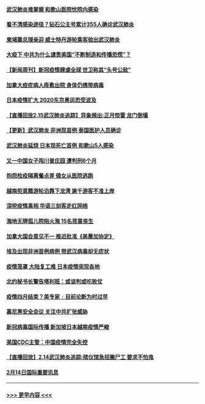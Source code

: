 #### [武汉肺炎难掌握 和歌山医院忧院内感染](../pages/prog202/a102778376.md?t=02161211) 
#### [看不清感染途径？钻石公主号累计355人确诊武汉肺炎](../pages/prog202/a102778335.md?t=02161211) 
#### [柬埔寨总理亲迎 威士特丹游轮乘客验出武汉肺炎](../pages/prog202/a102777842.md?t=02161211) 
#### [大疫下 中共为什么谴责美国“不断制造和传播恐慌”？](../pages/prog202/a102778285.md?t=02161211) 
#### [【新闻周刊】新冠疫情肆虐全球 世卫称其“头号公敌”](../pages/prog202/a102778196.md?t=02161211) 
#### [加拿大疫症病人痊愈出院 身体仍携带病毒](../pages/prog202/a102778061.md?t=02161211) 
#### [日本疫情扩大 2020东京奥运恐受波及](../pages/prog202/a102778049.md?t=02161211) 
#### [【直播回放2.15武汉肺炎追踪】异象频出:正月惊雷 龙门倒塌](../pages/prog202/a102777974.md?t=02161211) 
#### [【更新】武汉肺炎 非洲现首例 泰国医护人员确诊](../pages/prog202/a102770740.md?t=02161211) 
#### [武汉肺炎延烧 日本现死亡首例 和歌山5人感染](../pages/prog202/a102777815.md?t=02161211) 
#### [又一中国女子闯川普庄园 遭判刑6个月](../pages/prog202/a102777673.md?t=02161211) 
#### [抱怨检疫隔离餐点差 俄女从医院逃跑](../pages/prog202/a102777667.md?t=02161211) 
#### [越南拒意籍游轮泊靠下龙湾 逾千游客不准上岸](../pages/prog202/a102777646.md?t=02161211) 
#### [深挖疫情真相 华语三剑客走红网络](../pages/prog202/a102777624.md?t=02161211) 
#### [海地无牌孤儿院陷火海 15名孩童丧生](../pages/prog202/a102777620.md?t=02161211) 
#### [加拿大国会意见不一 推迟批准《美墨加协定》](../pages/prog202/a102777575.md?t=02161211) 
#### [埃及出现非洲首例病例 带武汉病毒却无症状](../pages/prog202/a102777559.md?t=02161211) 
#### [疫情笼罩 大陆复工难 日本疫情突现各地](../pages/prog202/a102777455.md?t=02161211) 
#### [北约秘书长警告塔利班：或谈判或吃败仗](../pages/prog202/a102777442.md?t=02161211) 
#### [疫情四月结束？美专家﹕目前论断为时过早](../pages/prog202/a102777248.md?t=02161211) 
#### [慕尼黑安全会议 关注中共扩张威胁](../pages/prog202/a102777254.md?t=02161211) 
#### [新冠病毒国际传播 新加坡日本越南疫情严峻](../pages/prog202/a102777245.md?t=02161211) 
#### [美国CDC主管：中国疫情完全失控](../pages/prog202/a102777236.md?t=02161211) 
#### [【直播回放】2.14武汉肺炎追踪:殡仪馆急招搬尸工 要求不怕鬼](../pages/prog202/a102777141.md?t=02161211) 
#### [2月14日国际重要讯息](../pages/prog202/a102777073.md?t=02161211) 

----
#### [ >>> 更早内容 <<< ](../indexes/prog202-earlier.md)

